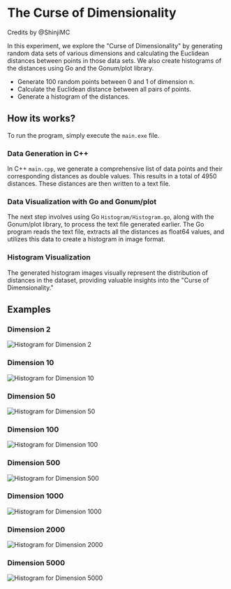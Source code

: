 # The Curse of Dimensionality

Credits by @ShinjiMC

In this experiment, we explore the "Curse of Dimensionality" by generating random data sets of various dimensions and calculating the Euclidean distances between points in those data sets. We also create histograms of the distances using Go and the Gonum/plot library.

- Generate 100 random points between 0 and 1 of dimension n.
- Calculate the Euclidean distance between all pairs of points.
- Generate a histogram of the distances.
## How its works?
To run the program, simply execute the `main.exe` file.

### Data Generation in C++
In C++ `main.cpp`, we generate a comprehensive list of data points and their corresponding distances as double values. This results in a total of 4950 distances. These distances are then written to a text file.

### Data Visualization with Go and Gonum/plot
The next step involves using Go `Histogram/Histogram.go`, along with the Gonum/plot library, to process the text file generated earlier. The Go program reads the text file, extracts all the distances as float64 values, and utilizes this data to create a histogram in image format.

### Histogram Visualization
The generated histogram images visually represent the distribution of distances in the dataset, providing valuable insights into the "Curse of Dimensionality."

## Examples 
### Dimension 2
![Histogram for Dimension 2](Images/2_dimension.png)

### Dimension 10
![Histogram for Dimension 10](Images/10_dimension.png)

### Dimension 50
![Histogram for Dimension 50](Images/50_dimension.png)

### Dimension 100
![Histogram for Dimension 100](Images/100_dimension.png)

### Dimension 500
![Histogram for Dimension 500](Images/500_dimension.png)

### Dimension 1000
![Histogram for Dimension 1000](Images/1000_dimension.png)

### Dimension 2000
![Histogram for Dimension 2000](Images/2000_dimension.png)

### Dimension 5000
![Histogram for Dimension 5000](Images/5000_dimension.png)
